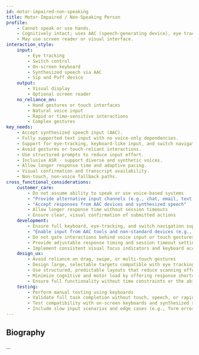 ```yaml
---
id: motor-impaired-non-speaking 
title: Motor-Impaired / Non-Speaking Person
profile:
    - Cannot speak or use hands. 
    - Cognitively intact; uses AAC (speech-generating device), eye tracking, or switch control. 
    - May use screen reader or visual interface. 
interaction_style:
    input:
        - Eye tracking 
        - Switch control 
        - On-screen keyboard 
        - Synthesized speech via AAC 
        - Sip and Puff device 
    output:
        - Visual display 
        - Optional screen reader 
    no_reliance_on:
        - Hand gestures or touch interfaces 
        - Natural voice input 
        - Rapid or time-sensitive interactions 
        - Complex gestures 
key_needs:
    - Accept synthesized speech input (AAC). 
    - Fully supported text input with no voice-only dependencies. 
    - Support for eye-tracking, keyboard-like input, and switch navigation. 
    - Avoid gestures or touch-reliant interactions. 
    - Use structured prompts to reduce input effort. 
    - Inclusive ASR - support diverse and synthetic voices. 
    - Allow longer response time and adaptive pacing. 
    - Visual confirmation and transcript availability. 
    - Non-touch, non-voice fallback paths.
cross_functional_considerations: 
    customer_care:
        - Do not assume ability to speak or use voice-based systems 
        - "Provide alternative input channels (e.g., chat, email, text forms)"
        - "Accept responses from AAC devices and synthesized speech"
        - Allow longer response time without session timeouts 
        - Ensure clear, visual confirmation of submitted actions
    development:
        - Ensure full keyboard, eye-tracking, and switch navigation support 
        - "Enable input from AAC tools and non-standard devices (e.g., sip-and-puff)"
        - Do not gate interactions behind voice input or touch gestures 
        - Provide adjustable response timing and session timeout settings 
        - Implement consistent visual focus indicators and keyboard accessible controls   
    design_ux:
        - Avoid reliance on drag, swipe, or multi-touch gestures 
        - Design large, selectable targets compatible with eye tracking and switches 
        - Use structured, predictable layouts that reduce scanning effort 
        - Minimize cognitive and motor load by offering response shortcuts or prompts 
        - Ensure full functionality without time constraints or the ability to extend those sessions 
    testing:
        - Perform manual testing using keyboards  
        - Validate full task completion without touch, speech, or rapid input 
        - Test compatibility with on-screen keyboards and synthesized speech input 
        - Include slow input scenarios and edge cases (e.g., form errors, session handling) 
---
```


## Biography
...